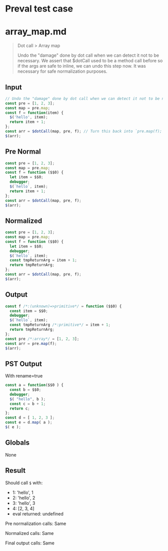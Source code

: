# Preval test case

# array_map.md

> Dot call > Array map
>
> Undo the "damage" done by dot call when we can detect it not to be necessary. We assert that $dotCall used to be a method call before so if the args are safe to inline, we can undo this step now. It was necessary for safe normalization purposes.

## Input

`````js filename=intro
// Undo the "damage" done by dot call when we can detect it not to be necessary. We assert that $dotCall used to be a method call before so if the args are safe to inline, we can undo this step now. It was necessary for safe normalization purposes.
const pre = [1, 2, 3];
const map = pre.map;
const f = function(item) {
  $('hello', item);
  return item + 1;
};
const arr = $dotCall(map, pre, f); // Turn this back into `pre.map(f);`
$(arr);
`````

## Pre Normal


`````js filename=intro
const pre = [1, 2, 3];
const map = pre.map;
const f = function ($$0) {
  let item = $$0;
  debugger;
  $(`hello`, item);
  return item + 1;
};
const arr = $dotCall(map, pre, f);
$(arr);
`````

## Normalized


`````js filename=intro
const pre = [1, 2, 3];
const map = pre.map;
const f = function ($$0) {
  let item = $$0;
  debugger;
  $(`hello`, item);
  const tmpReturnArg = item + 1;
  return tmpReturnArg;
};
const arr = $dotCall(map, pre, f);
$(arr);
`````

## Output


`````js filename=intro
const f /*:(unknown)=>primitive*/ = function ($$0) {
  const item = $$0;
  debugger;
  $(`hello`, item);
  const tmpReturnArg /*:primitive*/ = item + 1;
  return tmpReturnArg;
};
const pre /*:array*/ = [1, 2, 3];
const arr = pre.map(f);
$(arr);
`````

## PST Output

With rename=true

`````js filename=intro
const a = function($$0 ) {
  const b = $$0;
  debugger;
  $( "hello", b );
  const c = b + 1;
  return c;
};
const d = [ 1, 2, 3 ];
const e = d.map( a );
$( e );
`````

## Globals

None

## Result

Should call `$` with:
 - 1: 'hello', 1
 - 2: 'hello', 2
 - 3: 'hello', 3
 - 4: [2, 3, 4]
 - eval returned: undefined

Pre normalization calls: Same

Normalized calls: Same

Final output calls: Same
